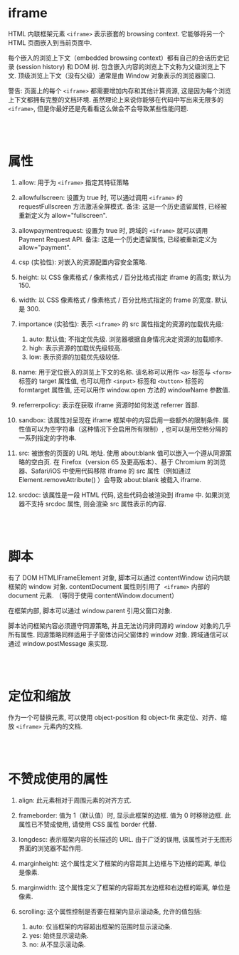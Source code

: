 # iframe

HTML 内联框架元素 `<iframe>` 表示嵌套的 browsing context. 它能够将另一个 HTML 页面嵌入到当前页面中.

每个嵌入的浏览上下文（embedded browsing context）都有自己的会话历史记录 (session history) 和 DOM 树. 包含嵌入内容的浏览上下文称为父级浏览上下文. 顶级浏览上下文（没有父级）通常是由 Window 对象表示的浏览器窗口.

警告: 页面上的每个 `<iframe>` 都需要增加内存和其他计算资源, 这是因为每个浏览上下文都拥有完整的文档环境. 虽然理论上来说你能够在代码中写出来无限多的 `<iframe>`, 但是你最好还是先看看这么做会不会导致某些性能问题.

<br><br>

# 属性

1. allow: 用于为 `<iframe>` 指定其特征策略

2. allowfullscreen: 设置为 true 时, 可以通过调用 `<iframe>` 的 requestFullscreen 方法激活全屏模式.
   备注: 这是一个历史遗留属性, 已经被重新定义为 allow="fullscreen".

3. allowpaymentrequest: 设置为 true 时, 跨域的 `<iframe>` 就可以调用 Payment Request API.
   备注: 这是一个历史遗留属性, 已经被重新定义为 allow="payment".

4. csp (实验性): 对嵌入的资源配置内容安全策略.

5. height: 以 CSS 像素格式 / 像素格式 / 百分比格式指定 iframe 的高度; 默认为 150.

6. width: 以 CSS 像素格式 / 像素格式 / 百分比格式指定的 frame 的宽度. 默认是 300.

7. importance (实验性): 表示 `<iframe>` 的 src 属性指定的资源的加载优先级:

    1. auto: 默认值; 不指定优先级. 浏览器根据自身情况决定资源的加载顺序.
    2. high: 表示资源的加载优先级较高.
    3. low: 表示资源的加载优先级较低.

8. name: 用于定位嵌入的浏览上下文的名称. 该名称可以用作 `<a>` 标签与 `<form>` 标签的 target 属性值, 也可以用作 `<input>` 标签和 `<button>` 标签的 formtarget 属性值, 还可以用作 window.open 方法的 windowName 参数值.

9. referrerpolicy: 表示在获取 iframe 资源时如何发送 referrer 首部.

10. sandbox: 该属性对呈现在 iframe 框架中的内容启用一些额外的限制条件. 属性值可以为空字符串（这种情况下会启用所有限制）, 也可以是用空格分隔的一系列指定的字符串.

11. src: 被嵌套的页面的 URL 地址. 使用 about:blank 值可以嵌入一个遵从同源策略的空白页. 在 Firefox（version 65 及更高版本）、基于 Chromium 的浏览器、Safari/iOS 中使用代码移除 iframe 的 src 属性（例如通过 Element.removeAttribute() ）会导致 about:blank 被载入 iframe.

12. srcdoc: 该属性是一段 HTML 代码, 这些代码会被渲染到 iframe 中. 如果浏览器不支持 srcdoc 属性, 则会渲染 src 属性表示的内容.

<br><br>

# 脚本

有了 DOM HTMLIFrameElement 对象, 脚本可以通过 contentWindow 访问内联框架的 window 对象. contentDocument 属性则引用了` <iframe>` 内部的 document 元素. （等同于使用 contentWindow.document）

在框架内部, 脚本可以通过 window.parent 引用父窗口对象.

脚本访问框架内容必须遵守同源策略, 并且无法访问非同源的 window 对象的几乎所有属性. 同源策略同样适用于子窗体访问父窗体的 window 对象. 跨域通信可以通过 window.postMessage 来实现.

<br><br>

# 定位和缩放

作为一个可替换元素, 可以使用 object-position 和 object-fit 来定位、对齐、缩放 `<iframe>` 元素内的文档.

<br><br>

# 不赞成使用的属性

1. align: 此元素相对于周围元素的对齐方式.

2. frameborder: 值为 1（默认值）时, 显示此框架的边框. 值为 0 时移除边框. 此属性已不赞成使用, 请使用 CSS 属性 border 代替.

3. longdesc: 表示框架内容的长描述的 URL. 由于广泛的误用, 该属性对于无图形界面的浏览器不起作用.

4. marginheight: 这个属性定义了框架的内容距其上边框与下边框的距离, 单位是像素.

5. marginwidth: 这个属性定义了框架的内容距其左边框和右边框的距离, 单位是像素.

6. scrolling: 这个属性控制是否要在框架内显示滚动条, 允许的值包括:
    1. auto: 仅当框架的内容超出框架的范围时显示滚动条.
    2. yes: 始终显示滚动条.
    3. no: 从不显示滚动条.

<br>

